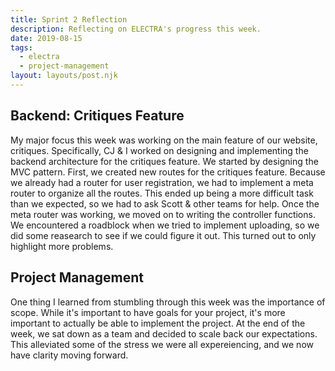 ```yaml
---
title: Sprint 2 Reflection
description: Reflecting on ELECTRA's progress this week.
date: 2019-08-15
tags:
  - electra
  - project-management
layout: layouts/post.njk
---
```

## Backend: Critiques Feature

My major focus this week was working on the main feature of our website, critiques. Specifically, CJ & I worked on designing and implementing the backend architecture for the critiques feature. We started by designing the MVC pattern. First, we created new routes for the critiques feature. Because we already had a router for user registration, we had to implement a meta router to organize all the routes. This ended up being a more difficult task than we expected, so we had to ask Scott & other teams for help. Once the meta router was working, we moved on to writing the controller functions. We encountered a roadblock when we tried to implement uploading, so we did some reasearch to see if we could figure it out. This turned out to only highlight more problems.

## Project Management

One thing I learned from stumbling through this week was the importance of scope. While it's important to have goals for your project, it's more important to actually be able to implement the project. At the end of the week, we sat down as a team and decided to scale back our expectations. This alleviated some of the stress we were all expereiencing, and we now have clarity moving forward.